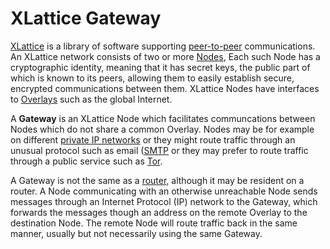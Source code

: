 <h1 class="libTop">XLattice Gateway</h1>

[XLattice](https://jddixon.github.io/xlattice)
is a library of software supporting
[peer-to-peer](https://en.wikipedia.org/wiki/Peer-to-peer)
communications.  An XLattice network consists of two or more
[Nodes](https://jddixon.github.io/xlattice/node.html),
Each such Node has a cryptographic identity, meaning that it has secret
keys, the public part of which is known to its peers, allowing them to
easily establish secure, encrypted communications between them.  XLattice
Nodes have interfaces to
[Overlays](https://jddixon.github.io/xlattice/overlay.html)
such as the global Internet.

A **Gateway** is an XLattice Node which facilitates communcations between
Nodes which do not share a common Overlay.  Nodes may be for example on
different
[private IP networks](https://en.wikipedia.org/wiki/intranet)
or they might route traffic through an unusual protocol such as email
([SMTP](https://en.wikipedia.org/wiki/Simple_Mail_Transfer_Protocol) or
they may prefer to route traffic through a public service such as
[Tor](https://www.torproject.org).

A Gateway is not the same as a
[router,](https://en.wikipedia.org/wiki/Router_(computing))
although it may be resident on
a router.  A Node communicating with an otherwise unreachable Node sends
messages through an Internet Protocol (IP) network to the Gateway, which
forwards the messages though an address on the remote Overlay to the
destination Node.  The remote Node will route traffic back in the same
manner, usually but not necessarily using the same Gateway.

